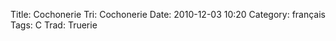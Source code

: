 Title: Cochonerie
 Tri: Cochonerie
 Date: 2010-12-03 10:20
 Category: français
 Tags: C
 Trad: Truerie
 